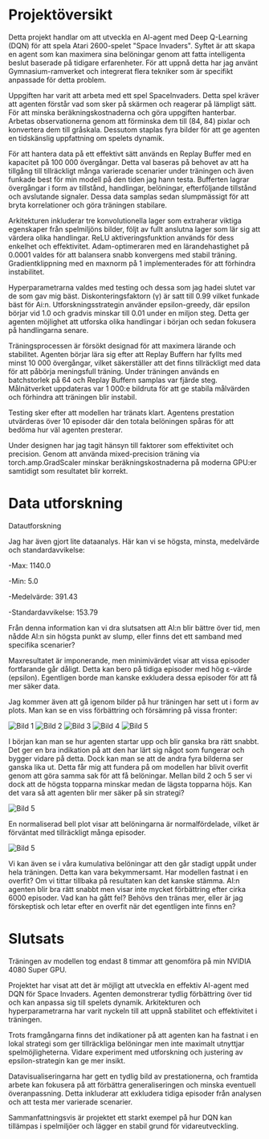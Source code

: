 # Projektöversikt

Detta projekt handlar om att utveckla en AI-agent med Deep Q-Learning (DQN) för att spela Atari 2600-spelet "Space Invaders". Syftet är att skapa en agent som kan maximera sina belöningar genom att fatta intelligenta beslut baserade på tidigare erfarenheter. För att uppnå detta har jag använt Gymnasium-ramverket och integrerat flera tekniker som är specifikt anpassade för detta problem.

Uppgiften har varit att arbeta med ett spel SpaceInvaders. Detta spel kräver att agenten förstår vad som sker på skärmen och reagerar på lämpligt sätt. För att minska beräkningskostnaderna och göra uppgiften hanterbar. Arbetas observationerna genom att förminska dem till (84, 84) pixlar och konvertera dem till gråskala. Dessutom staplas fyra bilder för att ge agenten en tidskänslig uppfattning om spelets dynamik.

För att hantera data på ett effektivt sätt används en Replay Buffer med en kapacitet på 100 000 övergångar. Detta val baseras på behovet av att ha tillgång till tillräckligt många varierade scenarier under träningen och även funkade best för min modell på den tiden jag hann testa. Bufferten lagrar övergångar i form av tillstånd, handlingar, belöningar, efterföljande tillstånd och avslutande signaler. Dessa data samplas sedan slumpmässigt för att bryta korrelationer och göra träningen stabilare.

Arkitekturen inkluderar tre konvolutionella lager som extraherar viktiga egenskaper från spelmiljöns bilder, följt av fullt anslutna lager som lär sig att värdera olika handlingar. ReLU aktiveringsfunktion används för dess enkelhet och effektivitet. Adam-optimeraren med en lärandehastighet på 0.0001 valdes för att balansera snabb konvergens med stabil träning. Gradientklippning med en maxnorm på 1 implementerades för att förhindra instabilitet.

Hyperparametrarna valdes med testing och dessa som jag hadei slutet var de som gav mig bäst. Diskonteringsfaktorn (γ) är satt till 0.99 vilket funkade bäst för Ai:n. Utforskningsstrategin använder epsilon-greedy, där epsilon börjar vid 1.0 och gradvis minskar till 0.01 under en miljon steg. Detta ger agenten möjlighet att utforska olika handlingar i början och sedan fokusera på handlingarna senare.

Träningsprocessen är försökt designad för att maximera lärande och stabilitet. Agenten börjar lära sig efter att Replay Buffern har fyllts med minst 10 000 övergångar, vilket säkerställer att det finns tillräckligt med data för att påbörja meningsfull träning. Under träningen används en batchstorlek på 64 och Replay Buffern samplas var fjärde steg. Målnätverket uppdateras var 1 000:e bildruta för att ge stabila målvärden och förhindra att träningen blir instabil.

Testing sker efter att modellen har tränats klart. Agentens prestation utvärderas över 10 episoder där den totala belöningen spåras för att bedöma hur väl agenten presterar.

Under designen har jag tagit hänsyn till faktorer som effektivitet och precision. Genom att använda mixed-precision träning via torch.amp.GradScaler minskar beräkningskostnaderna på moderna GPU:er samtidigt som resultatet blir korrekt.


# Data utforskning
Datautforskning

Jag har även gjort lite dataanalys. Här kan vi se högsta, minsta, medelvärde och standardavvikelse:

-Max: 1140.0

-Min: 5.0

-Medelvärde: 391.43

-Standardavvikelse: 153.79

Från denna information kan vi dra slutsatsen att AI:n blir bättre över tid, men nådde AI:n sin högsta punkt av slump, eller finns det ett samband med specifika scenarier?

Maxresultatet är imponerande, men minimivärdet visar att vissa episoder fortfarande går dåligt. Detta kan bero på tidiga episoder med hög ε-värde (epsilon). Egentligen borde man kanske exkludera dessa episoder för att få mer säker data.

Jag kommer även att gå igenom bilder på hur träningen har sett ut i form av plots. Man kan se en viss förbättring och försämring på vissa fronter:

![Bild 1](data/rewards_episodes_1_to_2000.png)
![Bild 2](data/rewards_episodes_2001_to_4000.png)
![Bild 3](data/rewards_episodes_4001_to_6000.png)
![Bild 4](data/rewards_episodes_6001_to_8000.png)
![Bild 5](data/rewards_episodes_8001_to_10000.png)

I början kan man se hur agenten startar upp och blir ganska bra rätt snabbt. Det ger en bra indikation på att den har lärt sig något som fungerar och bygger vidare på detta. Dock kan man se att de andra fyra bilderna ser ganska lika ut. Detta får mig att fundera på om modellen har blivit overfit genom att göra samma sak för att få belöningar. Mellan bild 2 och 5 ser vi dock att de högsta topparna minskar medan de lägsta topparna höjs. Kan det vara så att agenten blir mer säker på sin strategi?

![Bild 5](data/normalfördelning.png)

En normaliserad bell plot visar att belöningarna är normalfördelade, vilket är förväntat med tillräckligt många episoder.

![Bild 5](data/kumulativ_fördelning.png)

Vi kan även se i våra kumulativa belöningar att den går stadigt uppåt under hela träningen. Detta kan vara bekymmersamt. Har modellen fastnat i en overfit? Om vi tittar tillbaka på resultaten kan det kanske stämma. AI:n agenten blir bra rätt snabbt men visar inte mycket förbättring efter cirka 6000 episoder. Vad kan ha gått fel? Behövs den tränas mer, eller är jag förskeptisk och letar efter en overfit när det egentligen inte finns en?

# Slutsats

Träningen av modellen tog endast 8 timmar att genomföra på min NVIDIA 4080 Super GPU.

Projektet har visat att det är möjligt att utveckla en effektiv AI-agent med DQN för Space Invaders. Agenten demonstrerar tydlig förbättring över tid och kan anpassa sig till spelets dynamik. Arkitekturen och hyperparametrarna har varit nyckeln till att uppnå stabilitet och effektivitet i träningen.

Trots framgångarna finns det indikationer på att agenten kan ha fastnat i en lokal strategi som ger tillräckliga belöningar men inte maximalt utnyttjar spelmöjligheterna. Vidare experiment med utforskning och justering av epsilon-strategin kan ge mer insikt.

Datavisualiseringarna har gett en tydlig bild av prestationerna, och framtida arbete kan fokusera på att förbättra generaliseringen och minska eventuell överanpassning. Detta inkluderar att exkludera tidiga episoder från analysen och att testa mer varierade scenarier.

Sammanfattningsvis är projektet ett starkt exempel på hur DQN kan tillämpas i spelmiljöer och lägger en stabil grund för vidareutveckling.